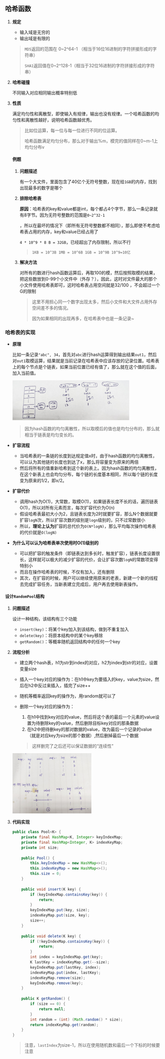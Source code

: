 ## 哈希函数

1. **规定**

   * 输入域是无穷的
   * 输出域是有限的

   > `MD5`返回的范围在 0~2^64-1 （相当于16位16进制的字符拼接形成的字符串）
   >
   > `SHA1`返回值在0~2^128-1（相当于32位16进制的字符拼接形成的字符串）

2. **哈希碰撞**

   不同输入对应相同输出概率特别低

3. **性质**

   满足均匀性和离散型，即使输入有规律，输出也没有规律。一个哈希函数的均匀性和离散性越好，说明哈希函数越优秀。

   > 比如位运算，每一位与每一位进行不同的位运算。
   >
   > 哈希函数满足均匀分布，那么对于输出%m，模完的值同样在0~m-1上均匀分布v

   #### 例题

   1. **问题描述**

      有一个大文件，里面包含了40亿个无符号整数，现在给`1GB`的内存，找到出现最多的数字是哪个

   2. **排除哈希表**

      **原因**：哈希表的key和value都是int，每个都占4个字节，那么一条记录就有8字节。因为无符号整数的范围是`0~2^32-1`

      ，所以在最坏的情况下（即所有无符号整数都不相同），那么即使不考虑哈希表占用的内存，key和value已经占用了

      `4 * 10^9 * 8 B = 32GB`，已经超出了内存限制，所以不行

      > `1KB = 10^3B 1MB = 10^6B 1GB = 10^9B 10^9=10亿`

   3. **解决方法**

      ​	对所有的数进行hash函数运算后，再取100的模，然后按照取模的结果，把这些数放到0-99个小文件中（外存？），因此，这时对文件最大的那个小文件使用哈希表即可，这时哈希表占用空间就是32/100 ，不会超过一个G的限制

      > 这里不用担心同一个数字出现太多，然后小文件和大文件占用外存空间差不多的情况。
      >
      > 因为如果相同的出现再多，在哈希表中也是一条记录~

### 哈希表的实现

* **原理**

  ​	比如一条记录`"abc", 34`，首先对`abc`进行hash运算得到输出结果`out1`，然后对`out1`取模运算，结果就是当前记录在哈希表中应该存放的记录位置。哈希表上的每个节点是个链表，如果当前位置已经有值了，那么就在这个值的后面，加入当前值。

  <img src="./img/hashSchematic.jpg" alt="hashSchamatic" style="zoom:37%;" />

  > 因为hash函数的均匀离散性，所以取模后的值也是均匀分布的，那么就相当于链表是均匀变长的。

* **扩容流程**

  * ​	当哈希表的一条链的长度到达规定值x时，由于hash函数的均匀离散性，可以认为其他链的长度也到达了x，那么将容量变为原来的两倍
  *    然后将所有的值重新哈希到这个新的表上。因为hash函数的均匀离散性，在这个新表上也会均匀分布，每个链的长度基本相同，所以每个链的长度变为原来的1/2，即x/2。

* **扩容代价**

  * 调用hash为O(1)，大常数，取模O(1)，如果链表长度不长的话，遍历链表O(1)，所以对所有元素而言，每次扩容代价为O(n)
  * 假设哈希表最初大小为2，且链表长度为2时就要扩容，那么N个数据就要扩容`logN`次，所以扩容次数的级别是`logn`级别的，只不过常数很小
  * 所以，**理论上认为**扩容的总代价为`O(N*logN)`，那么平均每次操作哈希表的代价就是`O(logN)`

* **为什么可以认为哈希表单次使用时O(1)级别的**

  * 可以把扩容的触发条件（即链表达到多长时，触发扩容），链表长度设置很长，这样就可以极大的减少扩容的代价，会让扩容次数`logN`的常数项变得特别小
  * 而且在操作哈希表的时候，不仅有加入，还有删除
  * 其次，在扩容的时候，用户可以继续使用原来的老表，新建一个新的线程去完成扩容任务，当新表建立完成后，用户再去使用新表操作。

#### 设计`RandomPool`结构

1. **问题描述**

   设计一种结构，该结构有三个功能

   * `insert(key)`：将某个key加入到该结构，做到不重复加入
   * `delete(key)`：将原本结构中的某个key移除
   * `getRandom()`：等概率随机返回结构中的任何一个key

2. **流程分析**

   * 建立两个hash表，h1为str到index的对应，h2为index到str的对应，设置变量size

   * 插入一个key对应的操作为：在h1中key为要插入的key，value为size，然后在h2中反过来插入，插完了size++

   * 随机等概率返回key的操作为，用random就可以了

   * 删除一个key对应的操作为：

     1. 在h1中找到key对应的value，然后将这个表的最后一个元素的value设置为待删除key的value，然后删除目标key对应的那条数据
     2. 在h2中把待删key的那对数据的value，改为最后一个记录的value（就是对应key为size的那个数据）,然后删掉最后一个数据

     > 这样删完了之后还可以保证数据的“连续性”

   <img src="./img/randomPool.jpg" alt="randomPool" style="zoom:25%;" />

3. **代码实现**

   ```java
   public class Pool<K> {
       private final HashMap<K, Integer> keyIndexMap;
       private final HashMap<Integer, K> indexKeyMap;
       private int size;
   
       public Pool() {
           this.keyIndexMap = new HashMap<>();
           this.indexKeyMap = new HashMap<>();
           this.size = 0;
       }
   
       public void insert(K key) {
           if (keyIndexMap.containsKey(key)) {
               return;
           }
           keyIndexMap.put(key, size);
           indexKeyMap.put(size, key);
           size++;
       }
   
       public void delete(K key) {
           if (!keyIndexMap.containsKey(key)) {
               return;
           }
           int index = keyIndexMap.get(key);
           K lastKey = indexKeyMap.get(--size);
           keyIndexMap.put(lastKey, index);
           indexKeyMap.put(index, lastKey);
           indexKeyMap.remove(size);
           keyIndexMap.remove(key);
       }
   
       public K getRandom() {
           if (size == 0) {
               return null;
           }
           int random = (int) (Math.random() * size);
           return indexKeyMap.get(random);
       }
   }
   ```

   > 注意，`lastIndex`为size-1，所以在使用随机数和最后一个下标的时候要注意



